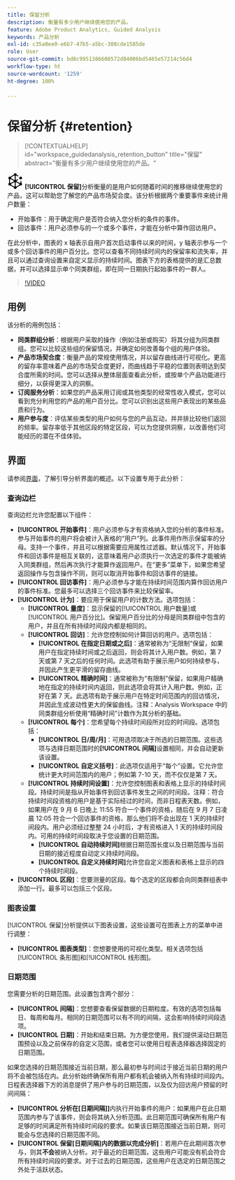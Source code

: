 ```yaml
---
title: 保留分析
description: 衡量有多少用户继续使用您的产品。
feature: Adobe Product Analytics, Guided Analysis
keywords: 产品分析
exl-id: c35a0ee0-e6b7-47b5-a5bc-308cde1585de
role: User
source-git-commit: bd8c9951386608572d84006bd5465e57214c56d4
workflow-type: ht
source-wordcount: '1259'
ht-degree: 100%

---
```


# 保留分析 {#retention}

<!-- markdownlint-disable MD034 -->

>[!CONTEXTUALHELP]
>id="workspace_guidedanalysis_retention_button"
>title="保留"
>abstract="衡量有多少用户继续使用您的产品。"

<!-- markdownlint-enable MD034 -->

![保留](/help/assets/icons/Retention.svg) **[!UICONTROL 保留]**&#x200B;分析衡量的是用户如何随着时间的推移继续使用您的产品，这可以帮助您了解您的产品市场契合度。该分析根据两个重要事件来统计用户数量：

* 开始事件：用于确定用户是否符合纳入您分析的条件的事件。
* 回访事件：用户必须参与的一个或多个事件，才能在分析中算作回访用户。

在此分析中，图表的 x 轴表示自用户首次启动事件以来的时间，y 轴表示参与一个或多个回访事件的用户百分比。您可以查看不同持续时间内的保留率和流失率，并且可以通过查询设置来自定义显示的持续时间。图表下方的表格提供的是汇总数据，并可以选择显示单个同类群组，即在同一日期执行起始事件的一群人。

>[!VIDEO](https://video.tv.adobe.com/v/3435788/?quality=12&learn=on&captions=chi_hans)


## 用例

该分析的用例包括：

* **同类群组分析**：根据用户采取的操作（例如注册或购买）将其分组为同类群组。您可以比较这些组的保留情况，并确定如何改善每个组的用户体验。
* **产品市场契合度**：衡量产品的常规使用情况，并以留存曲线进行可视化。更高的留存率意味着产品的市场契合度更好，而曲线趋于平稳的位置则表明达到契合度所需的时间。您可以选择从整体层面查看此分析，或按单个产品功能进行细分，以获得更深入的洞察。
* **订阅服务分析**：如果您的产品采用订阅或其他类型的经常性收入模式，您可以看到充分利用您的产品的用户百分比。您可以识别出这些用户表现出的某些品质和行为。
* **用户参与度**：评估某些类型的用户如何与您的产品互动，并并排比较他们返回的频率。留存率低于其他区段的特定区段，可以为您提供洞察，以改善他们可能经历的潜在不佳体验。

## 界面

请参阅[界面](../overview.md#interface)，了解引导分析界面的概述。以下设置专用于此分析：

### 查询边栏

查询边栏允许您配置以下组件：

* **[!UICONTROL 开始事件]**：用户必须参与才有资格纳入您的分析的事件标准。参与开始事件的用户将会被计入表格的“用户”列。此事件用作所示保留率的分母。支持一个事件，并且可以根据需要应用属性过滤器。默认情况下，开始事件和回访事件是相互关联的，这意味着用户必须执行一次选定的事件才能被纳入同类群组，然后再次执行才能算作返回用户。在“更多”菜单下，如果您希望返回操作与包含操作不同，则可以取消开始事件和回访事件的链接。
* **[!UICONTROL 回访事件]**：用户必须参与才能在持续时间范围内算作回访用户的事件标准。您最多可以选择三个回访事件来比较保留率。
* **[!UICONTROL 计为]**：要应用于保留用户的计数方法。选项包括：
   * **[!UICONTROL 量度]**：显示保留的[!UICONTROL 用户数量]或[!UICONTROL 用户百分比]。保留用户百分比的分母是同类群组中包含的用户，并且在所有持续时间段内都是相同的。
   * **[!UICONTROL 回访]**：允许您控制如何计算回访的用户。选项包括：
      * **[!UICONTROL 在指定日期或之后]**：通常被称为“无限制”保留，如果用户在指定持续时间或之后返回，则会将其计入用户数。例如，第 7 天或第 7 天之后的任何时间。此选项有助于展示用户如何持续参与，并因此产生更平滑的留存曲线。
      * **[!UICONTROL 精确时间]**：通常被称为“有限制”保留，如果用户精确地在指定的持续时间内返回，则此选项会将其计入用户数。例如，正好在第 7 天。此选项有助于展示用户在特定时间范围内的回访情况，并因此生成波动性更大的保留曲线。注释：Analysis Workspace 中的同类群组分析使用“精确时间”计数作为其分析的基础。
   * **[!UICONTROL 每个]**：您希望每个持续时间段所对应的时间段。选项包括：
      * **[!UICONTROL 日/周/月]**：可用选项取决于所选的日期范围。这些选项与选择日期范围时的&#x200B;**[!UICONTROL 间隔]**&#x200B;设置相同，并会自动更新该设置。
      * **[!UICONTROL 自定义括号]**：此选项仅适用于“每个”设置。它允许您统计更大时间范围内的用户；例如第 7-10 天，而不仅仅是第 7 天。
   * **[!UICONTROL 持续时间设置]**：允许您控制图表和表格上显示的持续时间段。持续时间是指从开始事件到回访事件发生之间的时间段。注释：符合持续时间段资格的用户是基于实际经过的时间，而非日程表天数。例如，如果用户在 9 月 6 日晚上 11:55 符合一个事件的资格，随后在 9 月 7 日凌晨 12:05 符合一个回访事件的资格，那么他们将不会出现在 1 天的持续时间段内。用户必须经过整整 24 小时后，才有资格进入 1 天的持续时间段内。可用的持续时间段取决于您设置的日期范围。
      * **[!UICONTROL 自动持续时间]**&#x200B;根据日期范围长度以及日期范围与当前日期的接近程度自动定义持续时间段。
      * **[!UICONTROL 自定义持续时间]**&#x200B;允许您自定义图表和表格上显示的四个持续时间段。
* **[!UICONTROL 区段]**：您要测量的区段。每个选定的区段都会向同类群组表中添加一行。最多可以包括三个区段。

### 图表设置

[!UICONTROL 保留]分析提供以下图表设置，这些设置可在图表上方的菜单中进行调整：

* **[!UICONTROL 图表类型]**：您想要使用的可视化类型。相关选项包括[!UICONTROL 条形图]和[!UICONTROL 线形图]。

### 日期范围

您需要分析的日期范围。此设置包含两个部分：

* **[!UICONTROL 间隔]**：您想要查看保留数据的日期粒度。有效的选项包括每日、每周和每月。相同的日期范围可以有不同的间隔，这会影响持续时间段选项。
* **[!UICONTROL 日期]**：开始和结束日期。为方便您使用，我们提供滚动日期范围预设以及之前保存的自定义范围，或者您可以使用日程表选择器选择固定的日期范围。

如果您选择的日期范围接近当前日期，那么最初参与时间过于接近当前日期的用户将不会被包括在内。此分析始终确保所有用户都有机会被纳入所有持续时间段内。日程表选择器下方的消息提供了用户参与的日期范围，以及仅为回访用户预留的时间间隔：

* **[!UICONTROL 分析在[日期间隔]]**&#x200B;内执行开始事件的用户：如果用户在此日期范围内参与了该事件，则会将其纳入分析范围。此日期范围可确保所有用户有足够的时间满足所有持续时间段的要求。如果该日期范围接近当前日期，则可能会与您选择的日期范围不同。
* **[!UICONTROL 保留[日期间隔]内的数据以完成分析]**：若用户在此期间首次参与，则其&#x200B;**不会**&#x200B;被纳入分析。对于最近的日期范围，这些用户可能没有机会符合所有持续时间段的要求。对于过去的日期范围，这些用户在选定的日期范围之外处于活跃状态。

<!--
## Example

See below for an example of the analysis.

![Retention](../assets/retention.png)

-->